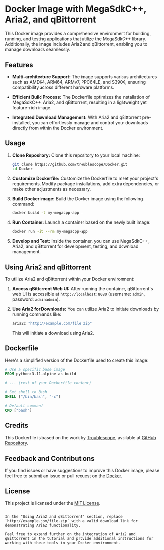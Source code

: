 
# Docker Image with MegaSdkC++, Aria2, and qBittorrent

This Docker image provides a comprehensive environment for building, running, and testing applications that utilize the MegaSdkC++ library. Additionally, the image includes Aria2 and qBittorrent, enabling you to manage downloads seamlessly.

## Features

- **Multi-architecture Support:** The image supports various architectures such as AMD64, ARM64, ARMv7, PPC64LE, and S390X, ensuring compatibility across different hardware platforms.

- **Efficient Build Process:** The Dockerfile optimizes the installation of MegaSdkC++, Aria2, and qBittorrent, resulting in a lightweight yet feature-rich image.

- **Integrated Download Management:** With Aria2 and qBittorrent pre-installed, you can effortlessly manage and control your downloads directly from within the Docker environment.

## Usage

1. **Clone Repository:** Clone this repository to your local machine:

   ```sh
   git clone https://github.com/troublescope/Docker.git
   cd Docker
   ```

2. **Customize Dockerfile:** Customize the Dockerfile to meet your project's requirements. Modify package installations, add extra dependencies, or make other adjustments as necessary.

3. **Build Docker Image:** Build the Docker image using the following command:

   ```sh
   docker build -t my-megacpp-app .
   ```

4. **Run Container:** Launch a container based on the newly built image:

   ```sh
   docker run -it --rm my-megacpp-app
   ```

5. **Develop and Test:** Inside the container, you can use MegaSdkC++, Aria2, and qBittorrent for development, testing, and download management.

## Using Aria2 and qBittorrent

To utilize Aria2 and qBittorrent within your Docker environment:

1. **Access qBittorrent Web UI:** After running the container, qBittorrent's web UI is accessible at `http://localhost:8080` (username: `admin`, password: `adminadmin`).

2. **Use Aria2 for Downloads:** You can utilize Aria2 to initiate downloads by running commands like:

   ```sh
   aria2c "http://example.com/file.zip"
   ```

   This will initiate a download using Aria2.

## Dockerfile

Here's a simplified version of the Dockerfile used to create this image:

```Dockerfile
# Use a specific base image
FROM python:3.11-alpine as build

# ... (rest of your Dockerfile content)

# Set shell to Bash
SHELL ["/bin/bash", "-c"]

# Default command
CMD ["bash"]
```

## Credits

This Dockerfile is based on the work by [Troublescope](https://github.com/troublescope), available at [GitHub Repository](https://github.com/troubleccope/Docker.git).

## Feedback and Contributions

If you find issues or have suggestions to improve this Docker image, please feel free to submit an issue or pull request on the [Docker](https://github.com/troubleccope/Docker.git).

## License

This project is licensed under the [MIT License](LICENSE).
```

In the "Using Aria2 and qBittorrent" section, replace `http://example.com/file.zip` with a valid download link for demonstrating Aria2 functionality.

Feel free to expand further on the integration of Aria2 and qBittorrent in the tutorial and provide additional instructions for working with these tools in your Docker environment.
